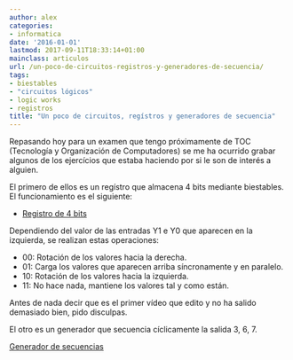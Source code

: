 ```yaml
---
author: alex
categories:
- informatica
date: '2016-01-01'
lastmod: 2017-09-11T18:33:14+01:00
mainclass: articulos
url: /un-poco-de-circuitos-registros-y-generadores-de-secuencia/
tags:
- biestables
- "circuitos lógicos"
- logic works
- registros
title: "Un poco de circuitos, regístros y generadores de secuencia"
---
```


Repasando hoy para un examen que tengo próximamente de TOC (Tecnología y Organización de Computadores) se me ha ocurrido grabar algunos de los ejercícios que estaba haciendo por si le son de interés a alguien.

El primero de ellos es un regístro que almacena 4 bits mediante biestables. El funcionamiento es el siguiente:

- <a href="https://www.youtube.com/watch?v=JGRZNUv_QdA" target="_blank" title="Registro de 4 bits">Registro de 4 bits</a>

Dependiendo del valor de las entradas Y1 e Y0 que aparecen en la izquierda, se realizan estas operaciones:

- 00: Rotación de los valores hacia la derecha.
- 01: Carga los valores que aparecen arriba síncronamente y en paralelo.
- 10: Rotación de los valores hacia la izquierda.
- 11: No hace nada, mantiene los valores tal y como están.

Antes de nada decir que es el primer vídeo que edito y no ha salido demasiado bien, pido disculpas.

El otro es un generador que secuencia cíclicamente la salida 3, 6, 7.

<a href="https://www.youtube.com/watch?v=CFVz1h_AxHg" target="_blank" title="Ver generador de secuéncias">Generador de secuencias</a>
